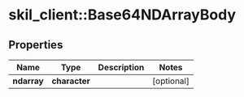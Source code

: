 # skil_client::Base64NDArrayBody

## Properties
Name | Type | Description | Notes
------------ | ------------- | ------------- | -------------
**ndarray** | **character** |  | [optional] 



